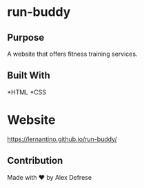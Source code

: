 # run-buddy

## Purpose
A website that offers fitness training services. 

## Built With
*HTML
*CSS

# Website
https://lernantino.github.io/run-buddy/

## Contribution
Made with ❤️ by Alex Defrese
